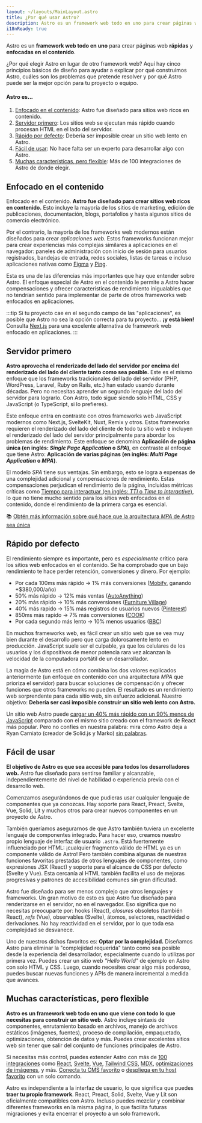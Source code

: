 ```yaml
---
layout: ~/layouts/MainLayout.astro
title: ¿Por qué usar Astro?
description: Astro es un framework web todo en uno para crear páginas web rápidas y enfocadas en el contenido. ¡Aprende más!
i18nReady: true
---
```


Astro es un **framework web todo en uno** para crear páginas web **rápidas** y **enfocadas en el contenido**.

¿Por qué elegir Astro en lugar de otro framework web? Aquí hay cinco principios básicos de diseño para ayudar a explicar por qué construimos Astro, cuáles son los problemas que pretende resolver y por qué Astro puede ser la mejor opción para tu proyecto o equipo.

#### Astro es...

1. [Enfocado en el contenido](#enfocado-en-el-contenido): Astro fue diseñado para sitios web ricos en contenido.
2. [Servidor primero](#servidor-primero): Los sitios web se ejecutan más rápido cuando procesan HTML en el lado del servidor.
3. [Rápido por defecto](#rápido-por-defecto): Debería ser imposible crear un sitio web lento en Astro.
4. [Fácil de usar](#fácil-de-usar): No hace falta ser un experto para desarrollar algo con Astro.
5. [Muchas características, pero flexible](#muchas-características-pero-flexible): Más de 100 integraciones de Astro de donde elegir.

## Enfocado en el contenido

Enfocado en el contenido. **Astro fue diseñado para crear sitios web ricos en contenido.** Esto incluye la mayoría de los sitios de marketing, edición de publicaciones, documentación, blogs, portafolios y hasta algunos sitios de comercio electrónico.

Por el contrario, la mayoría de los frameworks web modernos están diseñados para crear *aplicaciones web*. Estos frameworks funcionan mejor para crear experiencias más complejas similares a aplicaciones en el navegador: paneles de administración con inicio de sesión para usuarios registrados, bandejas de entrada, redes sociales, listas de tareas e incluso aplicaciones nativas como [Figma](https://figma.com/) y [Ping](https://ping.gg/).

Esta es una de las diferencias más importantes que hay que entender sobre Astro. El enfoque especial de Astro en el contenido le permite a Astro hacer compensaciones y ofrecer características de rendimiento inigualables que no tendrían sentido para implementar de parte de otros frameworks web enfocados en aplicaciones.

:::tip
Si tu proyecto cae en el segundo campo de las "aplicaciones", es posible que Astro no sea la opción correcta para tu proyecto... **¡y está bien!** Consulta [Next.js](https://nextjs.org/) para una excelente alternativa de framework web enfocado en aplicaciones.
:::

## Servidor primero

**Astro aprovecha el renderizado del lado del servidor por encima del renderizado del lado del cliente tanto como sea posible.** Este es el mismo enfoque que los frameworks tradicionales del lado del servidor (PHP, WordPress, Laravel, Ruby on Rails, etc.) han estado usando durante décadas. Pero no necesitas aprender un segundo lenguaje del lado del servidor para lograrlo. Con Astro, todo sigue siendo solo HTML, CSS y JavaScript (o TypeScript, si lo prefieres).

Este enfoque entra en contraste con otros frameworks web JavaScript modernos como Next.js, SvelteKit, Nuxt, Remix y otros. Estos frameworks requieren el renderizado del lado del cliente de todo tu sitio web e incluyen el renderizado del lado del servidor principalmente para abordar los problemas de rendimiento. Este enfoque se denomina **Aplicación de página única (en inglés: _Single Page Application_ o _SPA_)**, en contraste al enfoque que tiene Astro: **Aplicación de varias páginas (en inglés: _Multi Page Application_ o _MPA_)**.

El modelo _SPA_ tiene sus ventajas. Sin embargo, esto se logra a expensas de una complejidad adicional y compensaciones de rendimiento. Estas compensaciones perjudican el rendimiento de la página, incluidas métricas críticas como [Tiempo para interactuar (en inglés: _TTI_ o _Time to Interactive_)](https://web.dev/interactive/), lo que no tiene mucho sentido para los sitios web enfocados en el contenido, donde el rendimiento de la primera carga es esencial.

📚 [Obtén más información sobre qué hace que la arquitectura _MPA_ de Astro sea única](/es/concepts/mpa-vs-spa/)

## Rápido por defecto

El rendimiento siempre es importante, pero es *especialmente* crítico para los sitios web enfocados en el contenido. Se ha comprobado que un bajo rendimiento te hace perder retención, conversiones y dinero. Por ejemplo:

- Por cada 100ms más rápido → 1% más conversiones ([Mobify](https://web.dev/why-speed-matters/), ganando +$380,000/año)
- 50% más rápido → 12% más ventas ([AutoAnything](https://www.digitalcommerce360.com/2010/08/19/web-accelerator-revs-conversion-and-sales-autoanything/))
- 20% más rápido → 10% más conversiones ([Furniture Village](https://www.thinkwithgoogle.com/intl/en-gb/marketing-strategies/app-and-mobile/furniture-village-and-greenlight-slash-page-load-times-boosting-user-experience/))
- 40% más rapido → 15% más registros de usuarios nuevos ([Pinterest](https://medium.com/pinterest-engineering/driving-user-growth-with-performance-improvements-cfc50dafadd7))
- 850ms más rapido → 7% más conversiones ([COOK](https://web.dev/why-speed-matters/))
- Por cada segundo más lento → 10% menos usuarios ([BBC](https://www.creativebloq.com/features/how-the-bbc-builds-websites-that-scale))

En muchos frameworks web, es fácil crear un sitio web que se vea muy bien durante el desarrollo pero que carga dolorosamente lento en producción. JavaScript suele ser el culpable, ya que los celulares de los usuarios y los dispositivos de menor potencia rara vez alcanzan la velocidad de la computadora portátil de un desarrollador.

La magia de Astro está en cómo combina los dos valores explicados anteriormente (un enfoque en contenido con una arquitectura _MPA_ que prioriza el servidor) para buscar soluciones de compensación y ofrecer funciones que otros frameworks no pueden. El resultado es un rendimiento web sorprendente para cada sitio web, sin esfuerzo adicional. Nuestro objetivo: **Debería ser casi imposible construir un sitio web lento con Astro.**

Un sitio web Astro puede [cargar un 40% más rápido con un 90% menos de JavaScript](https://twitter.com/t3dotgg/status/1437195415439360003) comparado con el mismo sitio creado con el framework de React más popular. Pero no confíes en nuestra palabra: mira cómo Astro deja a Ryan Carniato (creador de Solid.js y Marko) [sin palabras](https://youtu.be/2ZEMb_H-LYE?t=8163).

## Fácil de usar

**El objetivo de Astro es que sea accesible para todos los desarrolladores web.** Astro fue diseñado para sentirse familiar y alcanzable, independientemente del nivel de habilidad o experiencia previa con el desarrollo web.

Comenzamos asegurándonos de que pudieras usar cualquier lenguaje de componentes que ya conozcas. Hay soporte para React, Preact, Svelte, Vue, Solid, Lit y muchos otros para crear nuevos componentes en un proyecto de Astro.

También queríamos asegurarnos de que Astro también tuviera un excelente lenguaje de componentes integrado. Para hacer eso, creamos nuestro propio lenguaje de interfaz de usuario `.astro`. Está fuertemente influenciado por HTML: ¡cualquier fragmento válido de HTML ya es un componente válido de Astro! Pero también combina algunas de nuestras funciones favoritas prestadas de otros lenguajes de componentes, como expresiones JSX (React) y soporte para el alcance de CSS por defecto (Svelte y Vue). Esta cercanía al HTML también facilita el uso de mejoras progresivas y patrones de accesibilidad comunes sin gran dificultad.

Astro fue diseñado para ser menos complejo que otros lenguajes y frameworks. Un gran motivo de esto es que Astro fue diseñado para renderizarse en el servidor, no en el navegador. Eso significa que no necesitas preocuparte por: hooks (React), _closures_ obsoletos (también React), _refs_ (Vue), observables (Svelte), átomos, selectores, reactividad o derivaciones. No hay reactividad en el servidor, por lo que toda esa complejidad se desvanece.

Uno de nuestros dichos favoritos es: **Optar por la complejidad.** Diseñamos Astro para eliminar la "complejidad requerida" tanto como sea posible desde la experiencia del desarrollador, especialmente cuando lo utilizas por primera vez. Puedes crear un sitio web _"Hello World"_ de ejemplo en Astro con solo HTML y CSS. Luego, cuando necesites crear algo más poderoso, puedes buscar nuevas funciones y APIs de manera incremental a medida que avances.

## Muchas características, pero flexible

**Astro es un framework web todo en uno que viene con todo lo que necesitas para construir un sitio web.** Astro incluye sintaxis de componentes, enrutamiento basado en archivos, manejo de archivos estáticos (imágenes, fuentes), proceso de compilación, empaquetado, optimizaciones, obtención de datos y más. Puedes crear excelentes sitios web sin tener que salir del conjunto de funciones principales de Astro.

Si necesitas más control, puedes extender Astro con más de [100 integraciones](https://astro.build/integrations/) como [React](https://www.npmjs.com/package/@astrojs/react), [Svelte](https://www.npmjs.com/package/@astrojs/svelte), [Vue](https://www.npmjs.com/package/@astrojs/vue), [Tailwind CSS](https://www.npmjs.com/package/@astrojs/tailwind), [MDX](https://www.npmjs.com/package/@astrojs/mdx), [optimizaciones de imágenes](https://www.npmjs.com/package/@astrojs/image), y más. [Conecta tu CMS favorito](https://astro.build/integrations/) o [despliega en tu host favorito](/es/guides/deploy/) con un solo comando.

Astro es independiente a la interfaz de usuario, lo que significa que puedes **traer tu propio framework**. React, Preact, Solid, Svelte, Vue y Lit son oficialmente compatibles con Astro. Incluso puedes mezclar y combinar diferentes frameworks en la misma página, lo que facilita futuras migraciones y evita encerrar el proyecto a un solo framework.
